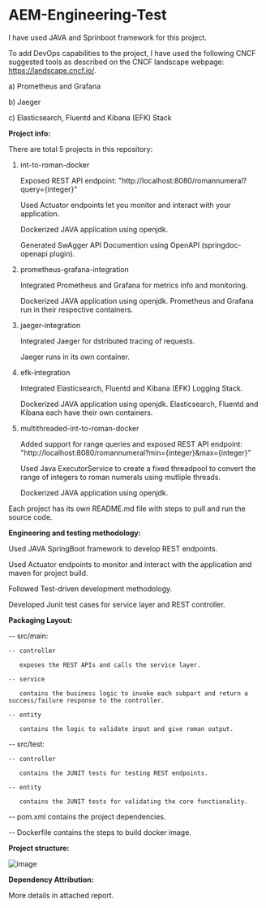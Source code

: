 # AEM-Engineering-Test

I have used JAVA and Sprinboot framework for this project.

To add DevOps capabilities to the project, I have used the following CNCF suggested tools as described on the CNCF landscape webpage: https://landscape.cncf.io/.

a) Prometheus and Grafana

b) Jaeger

c) Elasticsearch, Fluentd and Kibana (EFK) Stack



**Project info:**

There are total 5 projects in this repository:
1. int-to-roman-docker
 
   Exposed REST API endpoint: "http://localhost:8080/romannumeral?query={integer}"
   
   Used Actuator endpoints let you monitor and interact with your application.
   
   Dockerized JAVA application using openjdk.
   
   Generated SwAgger API Documention using OpenAPI (springdoc-openapi plugin).
   
2. prometheus-grafana-integration
   
   Integrated Prometheus and Grafana for metrics info and monitoring.
   
   Dockerized JAVA application using openjdk. Prometheus and Grafana run in their respective containers.

3. jaeger-integration

   Integrated Jaeger for dstributed tracing of requests.
   
   Jaeger runs in its own container.

4. efk-integration
  
   Integrated Elasticsearch, Fluentd and Kibana (EFK) Logging Stack. 
   
   Dockerized JAVA application using openjdk. Elasticsearch, Fluentd and Kibana each have their own containers.

5. multithreaded-int-to-roman-docker

   Added support for range queries and exposed REST API endpoint: "http://localhost:8080/romannumeral?min={integer}&max={integer}"
   
   Used Java ExecutorService to create a fixed threadpool to convert the range of integers to roman numerals using mutliple threads.
   
   Dockerized JAVA application using openjdk.

Each project has its own README.md file with steps to pull and run the source code.



**Engineering and testing methodology:**

Used JAVA SpringBoot framework to develop REST endpoints.

Used Actuator endpoints to monitor and interact with the application and maven for project build.  

Followed Test-driven development methodology.

Developed Junit test cases for service layer and REST controller.


**Packaging Layout:**

-- src/main:

    -- controller
   
       exposes the REST APIs and calls the service layer. 
       
    -- service 
   
       contains the business logic to invoke each subpart and return a success/failure response to the controller.
       
    -- entity
   
       contains the logic to validate input and give roman output.
    
-- src/test:

    -- controller
   
       contains the JUNIT tests for testing REST endpoints.
       
    -- entity
   
       contains the JUNIT tests for validating the core functionality.
       
-- pom.xml contains the project dependencies.

-- Dockerfile contains the steps to build docker image.



**Project structure:**

![image](https://user-images.githubusercontent.com/47338443/147909114-886e3f09-f8de-4964-901c-0e131d288379.png)


**Dependency Attribution:**


More details in attached report.

